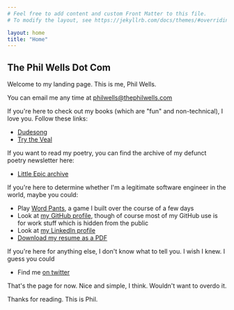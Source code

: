 ```yaml
---
# Feel free to add content and custom Front Matter to this file.
# To modify the layout, see https://jekyllrb.com/docs/themes/#overriding-theme-defaults

layout: home
title: "Home"
---
```


## The Phil Wells Dot Com

Welcome to my landing page. This is me, Phil Wells.

You can email me any time at <philwells@thephilwells.com>

If you're here to check out my books (which are "fun" and non-technical), I love you. Follow these links:

* [Dudesong](https://bookshop.org/books/dudesong/9780615701745)
* [Try the Veal](https://bookshop.org/books/try-the-veal/9780595407767)

If you want to read my poetry, you can find the archive of my defunct poetry newsletter here:

* [Little Epic archive](https://philwells.substack.com/)

If you're here to determine whether I'm a legitimate software engineer in the world, maybe you could:

* Play [Word Pants](https://thephilwells-wordpants.glitch.me/), a game I built over the course of a few days
* Look at [my GitHub profile](https://github.com/thephilwells), though of course most of my GitHub use is for work stuff which is hidden from the public
* Look at [my LinkedIn profile](https://www.linkedin.com/in/thephilwells/)
* [Download my resume as a PDF][1]

[1]:{{site.url}}/download/resume.pdf

If you're here for anything else, I don't know what to tell you. I wish I knew. I guess you could

* Find me [on twitter](https://twitter.com/thephilwells)

That's the page for now. Nice and simple, I think. Wouldn't want to overdo it.

Thanks for reading. This is Phil.